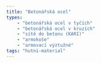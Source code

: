 ```yaml
---
title: "Betonářská ocel"
types:
    - "betonářská ocel v tyčích"
    - "betonářská ocel v kruzích"
    - "sítě do betonu (KARI)"
    - "armokoše"
    - "armovací výztužné"
tags: "hutni-material"
---
```


